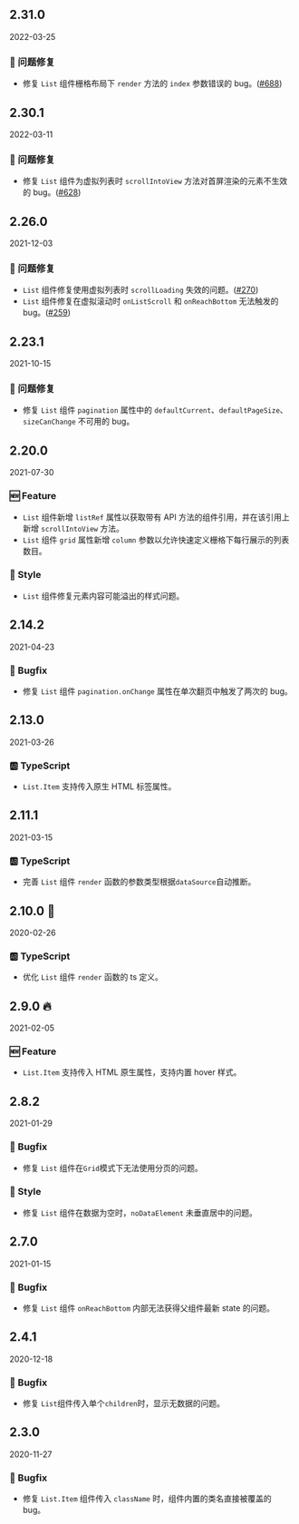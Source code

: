 ## 2.31.0

2022-03-25

### 🐛 问题修复

- 修复 `List` 组件栅格布局下 `render` 方法的 `index` 参数错误的 bug。([#688](https://github.com/arco-design/arco-design/pull/688))

## 2.30.1

2022-03-11

### 🐛 问题修复

- 修复 `List` 组件为虚拟列表时 `scrollIntoView` 方法对首屏渲染的元素不生效的 bug。([#628](https://github.com/arco-design/arco-design/pull/628))

## 2.26.0

2021-12-03

### 🐛 问题修复

- `List` 组件修复使用虚拟列表时 `scrollLoading` 失效的问题。([#270](https://github.com/arco-design/arco-design/pull/270))
- `List` 组件修复在虚拟滚动时 `onListScroll` 和 `onReachBottom` 无法触发的 bug。([#259](https://github.com/arco-design/arco-design/pull/259))

## 2.23.1

2021-10-15

### 🐛 问题修复

- 修复 `List` 组件 `pagination` 属性中的 `defaultCurrent`、`defaultPageSize`、`sizeCanChange` 不可用的 bug。

## 2.20.0

2021-07-30

### 🆕 Feature

- `List` 组件新增 `listRef` 属性以获取带有 API 方法的组件引用，并在该引用上新增 `scrollIntoView` 方法。
- `List` 组件 `grid` 属性新增 `column` 参数以允许快速定义栅格下每行展示的列表数目。

### 💅 Style

- `List` 组件修复元素内容可能溢出的样式问题。



## 2.14.2

2021-04-23

### 🐛 Bugfix

- 修复 `List` 组件 `pagination.onChange` 属性在单次翻页中触发了两次的 bug。

## 2.13.0

2021-03-26

### 🆎 TypeScript

- `List.Item` 支持传入原生 HTML 标签属性。



## 2.11.1

2021-03-15

### 🆎 TypeScript

- 完善 `List` 组件 `render` 函数的参数类型根据`dataSource`自动推断。



## 2.10.0 🏮

2020-02-26

### 🆎 TypeScript

- 优化 `List` 组件 `render` 函数的 ts 定义。



## 2.9.0 🔥

2021-02-05

### 🆕 Feature

- `List.Item` 支持传入 HTML 原生属性，支持内置 hover 样式。

## 2.8.2

2021-01-29

### 🐛 Bugfix

- 修复 `List` 组件在`Grid`模式下无法使用分页的问题。



### 💅 Style

- 修复 `List` 组件在数据为空时，`noDataElement` 未垂直居中的问题。



## 2.7.0

2021-01-15

### 🐛 Bugfix

- 修复 `List` 组件 `onReachBottom` 内部无法获得父组件最新 state 的问题。

## 2.4.1

2020-12-18

### 🐛 Bugfix

- 修复 `List`组件传入单个`children`时，显示无数据的问题。

## 2.3.0

2020-11-27

### 🐛 Bugfix

- 修复 `List.Item` 组件传入 `className` 时，组件内置的类名直接被覆盖的 bug。



